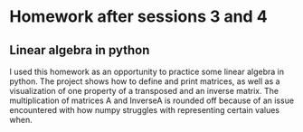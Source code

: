 # Homework after sessions 3 and 4

## Linear algebra in python

I used this homework as an opportunity to practice some linear algebra in python. The project shows how to define and print matrices, as well as a visualization of one property of a transposed and an inverse matrix.
The multiplication of matrices A and InverseA is rounded off because of an issue encountered with how numpy struggles with representing certain values when.
